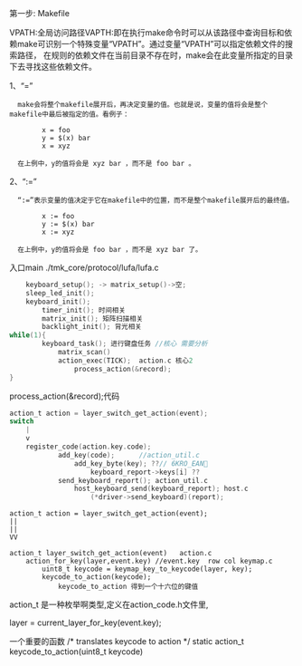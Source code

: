 第一步: Makefile

VPATH:全局访问路径VAPTH:即在执行make命令时可以从该路径中查询目标和依赖make可识别一个特殊变量“VPATH”。通过变量“VPATH”可以指定依赖文件的搜索路径，
在规则的依赖文件在当前目录不存在时，make会在此变量所指定的目录下去寻找这些依赖文件。

1、“=”

      make会将整个makefile展开后，再决定变量的值。也就是说，变量的值将会是整个makefile中最后被指定的值。看例子：

            x = foo
            y = $(x) bar
            x = xyz

      在上例中，y的值将会是 xyz bar ，而不是 foo bar 。

2、“:=”

      “:=”表示变量的值决定于它在makefile中的位置，而不是整个makefile展开后的最终值。

            x := foo
            y := $(x) bar
            x := xyz

      在上例中，y的值将会是 foo bar ，而不是 xyz bar 了。

 
入口main ./tmk_core/protocol/lufa/lufa.c


```c
    keyboard_setup(); -> matrix_setup()->空;
    sleep_led_init();
    keyboard_init();
        timer_init(); 时间相关
        matrix_init(); 矩阵扫描相关
        backlight_init(); 背光相关
while(1){
        keyboard_task(); 进行键盘任务 //核心 需要分析
            matrix_scan() 
            action_exec(TICK);  action.c 核心2
                process_action(&record);
}
```


process_action(&record);代码
```c
action_t action = layer_switch_get_action(event);
switch
    |
    v
    register_code(action.key.code);
            add_key(code);      //action_util.c
                add_key_byte(key); ??// 6KRO_EAN
                    keyboard_report->keys[i] ??
            send_keyboard_report(); action_util.c
                host_keyboard_send(keyboard_report); host.c
                    (*driver->send_keyboard)(report);

```
```
action_t action = layer_switch_get_action(event);
||
||
VV

action_t layer_switch_get_action(event)   action.c
    action_for_key(layer,event.key) //event.key  row col keymap.c
        uint8_t keycode = keymap_key_to_keycode(layer, key);
        keycode_to_action(keycode);
            keycode_to_action 得到一个十六位的键值

```
action_t 是一种枚举啊类型,定义在action_code.h文件里,

layer = current_layer_for_key(event.key);


一个重要的函数
/* translates keycode to action */
static action_t keycode_to_action(uint8_t keycode)
